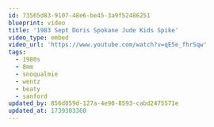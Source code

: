 ```yaml
---
id: 73565d83-9107-48e6-be45-3a9f52486251
blueprint: video
title: '1983 Sept Doris Spokane Jude Kids Spike'
video_type: embed
video_url: 'https://www.youtube.com/watch?v=qE5e_fhrSqw'
tags:
  - 1980s
  - 8mm
  - snoqualmie
  - wentz
  - beaty
  - sanford
updated_by: 856d059d-127a-4e90-8593-cabd2475571e
updated_at: 1739303360
---
```

